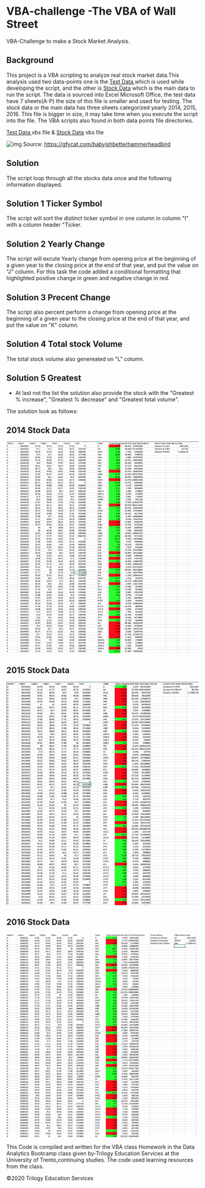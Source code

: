 # VBA-challenge -The VBA of Wall Street
VBA-Challenge to make a Stock Market Analysis.

## Background
This project is a VBA scripting to analyze real stock market data.This analysis used two data-points one is the [Test Data ](./VBA_Alphabetical_testing/alphabetical_testing.xlsm) which is used while developing the script, and the other is [Stock Data](./VBA_Stock_data/Multiple_year_stock_data.xlsm) which is the main data to run the script. The data is sourced into Excel Microsoft Office, the test data have 7 sheets(A-P) the size of this file is smaller and used for testing. The stock data or the main data has three sheets categorized yearly 2014, 2015, 2016. This file is bigger in size, it may take time when you execute the script into the file. The VBA scripts also found in both data points file directories.

[Test Data ](./VBA_Alphabetical_testing/alphabetical_testing.vbs) vbs file &
[Stock Data](./VBA_Stock_data/Stock_Market_Analysiss.vbs) vbs file

![img](Images/ezgif.gif)
Source: https://gfycat.com/babyishbetterhammerheadbird

## Solution 
The script loop through all the stocks data once and the following information displayed.

## Solution 1 Ticker Symbol

The script will sort the distinct ticker symbol in one column in column "I" with a column header "Ticker.

## Solution 2 Yearly Change

The script will excute Yearly change from opening price at the beginning of a given year to the closing price at the end of that year, and put the value on "J" column. For this task the code added a conditional formatting that highlighted positive change in green and negative change in red.

## Solution 3 Precent Change

The script also percent perform a change from opening price at the beginning of a given year to the closing price at the end of that year, and put the value on "K" column.

## Solution 4 Total stock Volume

The total stock volume also genereated on "L" column. 

## Solution 5 Greatest 
* At last not the list the solution also provide the stock with the "Greatest % increase", "Greatest % decrease" and "Greatest total volume".

The solution look as follows:
## 2014 Stock Data
![2014](Images/2014.png)

## 2015 Stock Data
![2015](Images/2015.png)
## 2016 Stock Data
![2016](Images/2016.png)


This Code is compiled and written for the VBA class Homework in the Data Analytics Bootcamp class given by-Trilogy Education Services at the University of Trento,continuing studies. The code used learning resources from the class.

©2020 Trilogy Education Services
